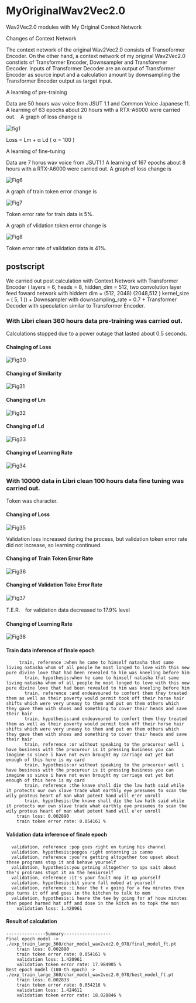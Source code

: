 # MyOriginalWav2Vec2.0
Wav2Vec2.0 modules with My Original Context Network

Changes of Context Network

The context network of the original Wav2Vec2.0 consists of Transoformer Encoder. On the other hand, a context network of my original Wav2Vec2.0 constists of Transformer Encoder, Downsampler and Transforemer Decoder. Inputs of Transformer Decoder are an output of Transformer Encoder as source input and a calculation amount by downsampling the Transformer Encoder output as target input.

A learning of pre-training

Data are 50 hours wav voice from JSUT 1.1 and Common Voice Japanese 11. A learning of 63 epochs about 20 hours with a RTX-A6000 were carried out.　A graph of loss change is 

![fig1](https://github.com/toshiouchi/MyOriginalWav2Vec2.0/assets/121741811/87ff5860-d6d4-4676-b361-b46117f6f84c)

Loss = Lm + α Ld ( α = 100 )

A learning of fine-tuning

Data are 7 horus wav voice from JSUT1.1 A learning of 167 epochs about 8 hours with a RTX-A6000 were carried out. A graph of loss change is

![Fig6](https://github.com/toshiouchi/MyOriginalWav2Vec2.0/assets/121741811/5eea5ab0-de50-4237-b22f-1763b57adb63)


A graph of train token error change is

![Fig7](https://github.com/toshiouchi/MyOriginalWav2Vec2.0/assets/121741811/a35baad5-b154-4b5e-aa4a-0f98a377691a)

Token error rate for train data is 5%.

A graph of vlidation token error change is

![Fig8](https://github.com/toshiouchi/MyOriginalWav2Vec2.0/assets/121741811/f3dd7ddc-d283-4ca0-a7a8-bc3516573c1f)

Token error rate of validation data is 41%.

## postscript

We carried out post calculation with Context Network with Transformer Encoder ( layers = 6, heads = 8, hidden_dim = 512, two convolution layer feed foward network with hiddem dim = (512, 2048) (2048,512 ) kernel_size = ( 5, 1  )) + Downsampler with downsampling_rate = 0.7 + Transformer Decoder with speculation similar to Transformer Encoder. 

### With Libri clean 360 hours data pre-training was carried out.

Calculations stopped due to a power outage that lasted about 0.5 seconds.

#### Chainging of Loss
![Fig30](https://github.com/toshiouchi/MyOriginalWav2Vec2.0/assets/121741811/be058392-4d24-4b09-854c-5ef1a114655f)

#### Changing of Similarity
![Fig31](https://github.com/toshiouchi/MyOriginalWav2Vec2.0/assets/121741811/2532bacf-8d74-4af2-9f55-30849f557bdb)

#### Changing of Lm
![Fig32](https://github.com/toshiouchi/MyOriginalWav2Vec2.0/assets/121741811/f1e49fdb-c6fb-425c-8fd0-0971aedfed07)

#### Changing of Ld 
![Fig33](https://github.com/toshiouchi/MyOriginalWav2Vec2.0/assets/121741811/448e5249-d1a6-4b6d-88d2-7e253ae47e2a)

#### Changing of Learning Rate
![Fig34](https://github.com/toshiouchi/MyOriginalWav2Vec2.0/assets/121741811/209a0ee7-db79-4459-8ad5-bbc14f98f3c7)

### With 10000 data in Libri clean 100 hours data fine tuning was carried out.

Token was character.

#### Changing of Loss
![Fig35](https://github.com/toshiouchi/MyOriginalWav2Vec2.0/assets/121741811/7446c65a-adad-40b5-a23f-4a7930907ef2)

Validation loss increased during the process, but validation token error rate did not increase, so learning continued.

#### Changing of Train Token Error Rate 
![Fig36](https://github.com/toshiouchi/MyOriginalWav2Vec2.0/assets/121741811/685e95fe-67ff-49b6-9d5c-9921527867e8)

#### Changing of Validation Toke  Error Rate
![Fig37](https://github.com/toshiouchi/MyOriginalWav2Vec2.0/assets/121741811/bfb9207c-74a3-4f09-b31f-3cacd94ecdbf)

T.E.R.　for validation data decreased to 17.9% level

#### Changing of Learning Rate
![Fig38](https://github.com/toshiouchi/MyOriginalWav2Vec2.0/assets/121741811/8570c523-2993-4e04-8604-0580bd47cbf9)

#### Train data inference of finale epoch
```
     train, reference :when he came to himself natasha that same living natasha whom of all people he most longed to love with this new pure divine love that had been revealed to him was kneeling before him
       train, hypothesis:when he came to himself natasha that same living natasha whom of all people he most longed to love with this new pure divine love that had been revealed to him was kneeling before him
       train, reference :and endeavoured to comfort them they treated them as well as their poverty would permit took off their horse hair shifts which were very uneasy to them and put on them others which they gave them with shoes and something to cover their heads and save their hair
       train, hypothesis:and endeavoured to comfort them they treated them as well as their poverty would permit took off their horse hair shifts which were very uneasy to them and put on them others which they gave them with shoes and something to cover their heads and save their hair
       train, reference :or without speaking to the procureur well i have business with the procureur is it pressing business you can imagine so since i have not even brought my carriage out yet but enough of this here is my card
       train, hypothesis:or without speaking to the procureur well i have business with the procureur is it pressing business you can imagine so since i have not even brought my carriage out yet but enough of this here is my card
       train, reference :the knave shall die the law hath said while it protects our own slave trade what earthly eye presumes to scan the wily proteus heart of man what potent hand will e'er unroll
       train, hypothesis:the knave shall die the law hath said while it protects our own slave trade what earthly eye presumes to scan the wily proteus heart of man what potent hand will e'er unroll
    train loss: 0.002890
    train token error rate: 0.054161 %
```

#### Validation data inference of finale epoch
```
  validation, reference :pop goes right on tuning his channel
  validation, hypothesis:popgos right ontorning is canno
  validation, reference :you're getting altogether too upset about these programs stop it and behave yourself
  validation, hypothesis:you getning altogether to ops sait about the's probrams stopt it an the heniorself
  validation, reference :it's your fault mop it up yourself
  validation, hypothesis:bit youre fall mobed at yourself
  validation, reference :i hear the t v going for a few minutes then pop turns it off and goes in the kitchen to talk to mom
  validation, hypothesis:i heare the tee by going for af houw minutes then poped hurmed hat off and dose in the kitch en to topk the mon
    validation loss: 1.420961
```
#### Result of calculation
```
---------------Summary------------------
Final epoch model -> ./exp_train_large_360/char_model_wav2vec2.0_078/final_model_ft.pt
    train loss: 0.002890
    train token error rate: 0.054161 %
    validation loss: 1.420961
    validation token error rate: 17.984905 %
Best epoch model (100-th epoch) -> ./exp_train_large_360/char_model_wav2vec2.0_078/best_model_ft.pt
    train loss: 0.002833
    train token error rate: 0.054216 %
    validation loss: 1.424611
    validation token error rate: 18.020846 %
```
